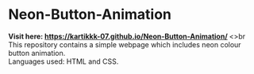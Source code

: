 # Neon-Button-Animation
<b>Visit here: https://kartikkk-07.github.io/Neon-Button-Animation/ </b><>br<br>
This repository contains a simple webpage which includes neon colour button animation. <br>
Languages used: HTML and CSS.
